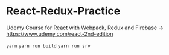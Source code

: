 # React-Redux-Practice

Udemy Course for React with Webpack, Redux and Firebase -> https://www.udemy.com/react-2nd-edition

`yarn`
`yarn run build`
`yarn run srv`